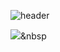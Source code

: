 ![header](https://capsule-render.vercel.app/api?type=waving&height=200&section=header&text=Seong-Won%20Lee&fontSize=60&fontColor=f7f5f5&rotate=0&descAlignY=40&descAlign=50)


<img src="https://img.shields.io/badge/Python-3766AB?style=flat-square&logo=Python&logoColor=white"/></a>&nbsp 
